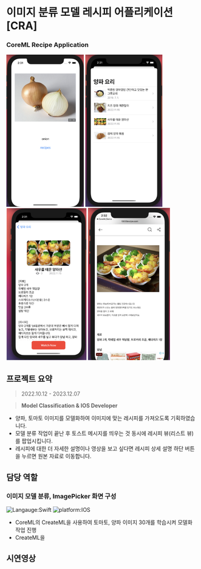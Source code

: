 # 이미지 분류 모델 레시피 어플리케이션[CRA]
### CoreML Recipe Application
<img src='1.png' alt='ListScreen' height=400px/> <img src='2.png' alt='ListScreen' height=400px/><img src='3.png' alt='DetailScreen' height=400px/> <img src='4.png' alt='DetailScreen' height=400px/>
## 프로젝트 요약
> 2022.10.12 - 2023.12.07<br>

> **Model Classification & IOS Developer**   
* 양파, 토마토 이미지를 모델화하여 이미지에 맞는 레시피를 가져오도록 기획하였습니다.
* 모델 분류 작업이 끝난 후 토스트 메시지를 띄우는 것 동시에 레시피 뷰(리스트 뷰)를 팝업시킵니다.
* 레시피에 대한 더 자세한 설명이나 영상을 보고 싶다면 레시피 상세 설명 하단 버튼을 누르면 원본 자료로 이동합니다.<br>

## 담당 역할
### 이미지 모델 분류, ImagePicker 화면 구성
![Langauge:Swift](https://img.shields.io/badge/Language-Swift-green) ![platform:IOS](https://img.shields.io/badge/Platform-IOS-green)
* CoreML의 CreateML을 사용하여 토마토, 양파 이미지 30개를 학습시켜 모델화 작업 진행
* CreateML을  

## 시연영상



